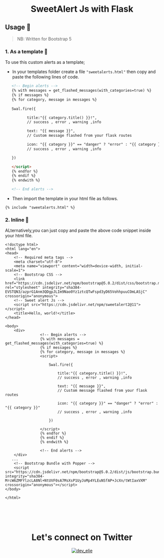 <div align="center"><h1>SweetAlert Js with Flask</h1></div>

## Usage :pushpin:
> NB: Written for Bootstrap 5
### 1. As a template :pushpin:
To use this custom alerts as a template;
- In your templates folder create a file `"sweetalerts.html"` then copy and paste the following lines of code.

```html
   <!-- Begin alerts -->                
   {% with messages = get_flashed_messages(with_categories=true) %}
   {% if messages %}
   {% for category, message in messages %}
   
   Swal.fire({

          title:"{{ category.title() }}!",
          // success , error , warning ,info

          text: "{{ message }}",
          // Custom message flashed from your flask routes

          icon: "{{ category }}" == "danger" ? "error" : "{{ category }}"
          // success , error , warning ,info

   })

   </script>
   {% endfor %}
   {% endif %}
   {% endwith %}

   <!-- End alerts -->
```
- Then import the template in your html file as follows.
```
{% include "sweetalerts.html" %}
```
### 2. Inline :pushpin:  
ALternatively,you can just copy and paste the above code snippet inside your html file.

```
<!doctype html>
<html lang="en">
<head>
    <!-- Required meta tags -->
    <meta charset="utf-8">
    <meta name="viewport" content="width=device-width, initial-scale=1">
    <!-- Bootstrap CSS -->
    <link href="https://cdn.jsdelivr.net/npm/bootstrap@5.0.2/dist/css/bootstrap.min.css" rel="stylesheet" integrity="sha384-EVSTQN3/azprG1Anm3QDgpJLIm9Nao0Yz1ztcQTwFspd3yD65VohhpuuCOmLASjC" crossorigin="anonymous">
    <!-- Sweet alert Js -->
    <script src="https://cdn.jsdelivr.net/npm/sweetalert2@11"></script>
    <title>Hello, world!</title>
</head>

<body>
    <div>
                <!-- Begin alerts -->                
                {% with messages = get_flashed_messages(with_categories=true) %}
                {% if messages %}
                {% for category, message in messages %}
                <script>

                    Swal.fire({

                        title:"{{ category.title() }}!",
                        // success , error , warning ,info

                        text: "{{ message }}",
                        // Custom message flashed from your flask routes

                        icon: "{{ category }}" == "danger" ? "error" : "{{ category }}"
                        // success , error , warning ,info

                    })

                </script>
                {% endfor %}
                {% endif %}
                {% endwith %}

                <!-- End alerts -->
    </div>
   ...
    <!-- Bootstrap Bundle with Popper -->
    <script src="https://cdn.jsdelivr.net/npm/bootstrap@5.0.2/dist/js/bootstrap.bundle.min.js" integrity="sha384-MrcW6ZMFYlzcLA8Nl+NtUVF0sA7MsXsP1UyJoMp4YLEuNSfAP+JcXn/tWtIaxVXM" crossorigin="anonymous"></script>
</body>

</html>
```
          

</br></br></br>
<div align="center"><h1>Let's connect on Twitter</h1></div>
<p align="center"> <a href="https://twitter.com/dev_elie" target="blank"><img src="https://img.shields.io/twitter/follow/dev_elie?logo=twitter&style=for-the-badge" alt="dev_elie" /></a> </p>
